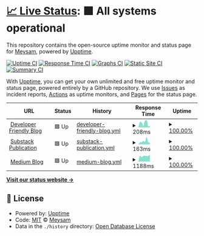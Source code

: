 # [📈 Live Status](https://meysam81.github.io/uptime): <!--live status--> **🟩 All systems operational**

This repository contains the open-source uptime monitor and status page for [Meysam](https://meysam.io), powered by [Upptime](https://github.com/upptime/upptime).

[![Uptime CI](https://github.com/meysam81/uptime/workflows/Uptime%20CI/badge.svg)](https://github.com/meysam81/uptime/actions?query=workflow%3A%22Uptime+CI%22)
[![Response Time CI](https://github.com/meysam81/uptime/workflows/Response%20Time%20CI/badge.svg)](https://github.com/meysam81/uptime/actions?query=workflow%3A%22Response+Time+CI%22)
[![Graphs CI](https://github.com/meysam81/uptime/workflows/Graphs%20CI/badge.svg)](https://github.com/meysam81/uptime/actions?query=workflow%3A%22Graphs+CI%22)
[![Static Site CI](https://github.com/meysam81/uptime/workflows/Static%20Site%20CI/badge.svg)](https://github.com/meysam81/uptime/actions?query=workflow%3A%22Static+Site+CI%22)
[![Summary CI](https://github.com/meysam81/uptime/workflows/Summary%20CI/badge.svg)](https://github.com/meysam81/uptime/actions?query=workflow%3A%22Summary+CI%22)

With [Upptime](https://upptime.js.org), you can get your own unlimited and free uptime monitor and status page, powered entirely by a GitHub repository. We use [Issues](https://github.com/meysam81/uptime/issues) as incident reports, [Actions](https://github.com/meysam81/uptime/actions) as uptime monitors, and [Pages](https://meysam81.github.io/uptime) for the status page.

<!--start: status pages-->
<!-- This summary is generated by Upptime (https://github.com/upptime/upptime) -->
<!-- Do not edit this manually, your changes will be overwritten -->
<!-- prettier-ignore -->
| URL | Status | History | Response Time | Uptime |
| --- | ------ | ------- | ------------- | ------ |
| <img alt="" src="https://icons.duckduckgo.com/ip3/developer-friendly.blog.ico" height="13"> [Developer Friendly Blog](https://developer-friendly.blog) | 🟩 Up | [developer-friendly-blog.yml](https://github.com/meysam81/uptime/commits/HEAD/history/developer-friendly-blog.yml) | <details><summary><img alt="Response time graph" src="./graphs/developer-friendly-blog/response-time-week.png" height="20"> 208ms</summary><br><a href="https://meysam81.github.io/uptime/history/developer-friendly-blog"><img alt="Response time 211" src="https://img.shields.io/endpoint?url=https%3A%2F%2Fraw.githubusercontent.com%2Fmeysam81%2Fuptime%2FHEAD%2Fapi%2Fdeveloper-friendly-blog%2Fresponse-time.json"></a><br><a href="https://meysam81.github.io/uptime/history/developer-friendly-blog"><img alt="24-hour response time 81" src="https://img.shields.io/endpoint?url=https%3A%2F%2Fraw.githubusercontent.com%2Fmeysam81%2Fuptime%2FHEAD%2Fapi%2Fdeveloper-friendly-blog%2Fresponse-time-day.json"></a><br><a href="https://meysam81.github.io/uptime/history/developer-friendly-blog"><img alt="7-day response time 208" src="https://img.shields.io/endpoint?url=https%3A%2F%2Fraw.githubusercontent.com%2Fmeysam81%2Fuptime%2FHEAD%2Fapi%2Fdeveloper-friendly-blog%2Fresponse-time-week.json"></a><br><a href="https://meysam81.github.io/uptime/history/developer-friendly-blog"><img alt="30-day response time 280" src="https://img.shields.io/endpoint?url=https%3A%2F%2Fraw.githubusercontent.com%2Fmeysam81%2Fuptime%2FHEAD%2Fapi%2Fdeveloper-friendly-blog%2Fresponse-time-month.json"></a><br><a href="https://meysam81.github.io/uptime/history/developer-friendly-blog"><img alt="1-year response time 211" src="https://img.shields.io/endpoint?url=https%3A%2F%2Fraw.githubusercontent.com%2Fmeysam81%2Fuptime%2FHEAD%2Fapi%2Fdeveloper-friendly-blog%2Fresponse-time-year.json"></a></details> | <details><summary><a href="https://meysam81.github.io/uptime/history/developer-friendly-blog">100.00%</a></summary><a href="https://meysam81.github.io/uptime/history/developer-friendly-blog"><img alt="All-time uptime 99.98%" src="https://img.shields.io/endpoint?url=https%3A%2F%2Fraw.githubusercontent.com%2Fmeysam81%2Fuptime%2FHEAD%2Fapi%2Fdeveloper-friendly-blog%2Fuptime.json"></a><br><a href="https://meysam81.github.io/uptime/history/developer-friendly-blog"><img alt="24-hour uptime 100.00%" src="https://img.shields.io/endpoint?url=https%3A%2F%2Fraw.githubusercontent.com%2Fmeysam81%2Fuptime%2FHEAD%2Fapi%2Fdeveloper-friendly-blog%2Fuptime-day.json"></a><br><a href="https://meysam81.github.io/uptime/history/developer-friendly-blog"><img alt="7-day uptime 100.00%" src="https://img.shields.io/endpoint?url=https%3A%2F%2Fraw.githubusercontent.com%2Fmeysam81%2Fuptime%2FHEAD%2Fapi%2Fdeveloper-friendly-blog%2Fuptime-week.json"></a><br><a href="https://meysam81.github.io/uptime/history/developer-friendly-blog"><img alt="30-day uptime 100.00%" src="https://img.shields.io/endpoint?url=https%3A%2F%2Fraw.githubusercontent.com%2Fmeysam81%2Fuptime%2FHEAD%2Fapi%2Fdeveloper-friendly-blog%2Fuptime-month.json"></a><br><a href="https://meysam81.github.io/uptime/history/developer-friendly-blog"><img alt="1-year uptime 99.98%" src="https://img.shields.io/endpoint?url=https%3A%2F%2Fraw.githubusercontent.com%2Fmeysam81%2Fuptime%2FHEAD%2Fapi%2Fdeveloper-friendly-blog%2Fuptime-year.json"></a></details>
| <img alt="" src="https://icons.duckduckgo.com/ip3/developer-friendly.com.ico" height="13"> [Substack Publication](https://developer-friendly.com) | 🟩 Up | [substack-publication.yml](https://github.com/meysam81/uptime/commits/HEAD/history/substack-publication.yml) | <details><summary><img alt="Response time graph" src="./graphs/substack-publication/response-time-week.png" height="20"> 163ms</summary><br><a href="https://meysam81.github.io/uptime/history/substack-publication"><img alt="Response time 183" src="https://img.shields.io/endpoint?url=https%3A%2F%2Fraw.githubusercontent.com%2Fmeysam81%2Fuptime%2FHEAD%2Fapi%2Fsubstack-publication%2Fresponse-time.json"></a><br><a href="https://meysam81.github.io/uptime/history/substack-publication"><img alt="24-hour response time 89" src="https://img.shields.io/endpoint?url=https%3A%2F%2Fraw.githubusercontent.com%2Fmeysam81%2Fuptime%2FHEAD%2Fapi%2Fsubstack-publication%2Fresponse-time-day.json"></a><br><a href="https://meysam81.github.io/uptime/history/substack-publication"><img alt="7-day response time 163" src="https://img.shields.io/endpoint?url=https%3A%2F%2Fraw.githubusercontent.com%2Fmeysam81%2Fuptime%2FHEAD%2Fapi%2Fsubstack-publication%2Fresponse-time-week.json"></a><br><a href="https://meysam81.github.io/uptime/history/substack-publication"><img alt="30-day response time 136" src="https://img.shields.io/endpoint?url=https%3A%2F%2Fraw.githubusercontent.com%2Fmeysam81%2Fuptime%2FHEAD%2Fapi%2Fsubstack-publication%2Fresponse-time-month.json"></a><br><a href="https://meysam81.github.io/uptime/history/substack-publication"><img alt="1-year response time 183" src="https://img.shields.io/endpoint?url=https%3A%2F%2Fraw.githubusercontent.com%2Fmeysam81%2Fuptime%2FHEAD%2Fapi%2Fsubstack-publication%2Fresponse-time-year.json"></a></details> | <details><summary><a href="https://meysam81.github.io/uptime/history/substack-publication">100.00%</a></summary><a href="https://meysam81.github.io/uptime/history/substack-publication"><img alt="All-time uptime 92.18%" src="https://img.shields.io/endpoint?url=https%3A%2F%2Fraw.githubusercontent.com%2Fmeysam81%2Fuptime%2FHEAD%2Fapi%2Fsubstack-publication%2Fuptime.json"></a><br><a href="https://meysam81.github.io/uptime/history/substack-publication"><img alt="24-hour uptime 100.00%" src="https://img.shields.io/endpoint?url=https%3A%2F%2Fraw.githubusercontent.com%2Fmeysam81%2Fuptime%2FHEAD%2Fapi%2Fsubstack-publication%2Fuptime-day.json"></a><br><a href="https://meysam81.github.io/uptime/history/substack-publication"><img alt="7-day uptime 100.00%" src="https://img.shields.io/endpoint?url=https%3A%2F%2Fraw.githubusercontent.com%2Fmeysam81%2Fuptime%2FHEAD%2Fapi%2Fsubstack-publication%2Fuptime-week.json"></a><br><a href="https://meysam81.github.io/uptime/history/substack-publication"><img alt="30-day uptime 99.94%" src="https://img.shields.io/endpoint?url=https%3A%2F%2Fraw.githubusercontent.com%2Fmeysam81%2Fuptime%2FHEAD%2Fapi%2Fsubstack-publication%2Fuptime-month.json"></a><br><a href="https://meysam81.github.io/uptime/history/substack-publication"><img alt="1-year uptime 92.18%" src="https://img.shields.io/endpoint?url=https%3A%2F%2Fraw.githubusercontent.com%2Fmeysam81%2Fuptime%2FHEAD%2Fapi%2Fsubstack-publication%2Fuptime-year.json"></a></details>
| <img alt="" src="https://icons.duckduckgo.com/ip3/meysam.io.ico" height="13"> [Medium Blog](https://meysam.io) | 🟩 Up | [medium-blog.yml](https://github.com/meysam81/uptime/commits/HEAD/history/medium-blog.yml) | <details><summary><img alt="Response time graph" src="./graphs/medium-blog/response-time-week.png" height="20"> 1188ms</summary><br><a href="https://meysam81.github.io/uptime/history/medium-blog"><img alt="Response time 1307" src="https://img.shields.io/endpoint?url=https%3A%2F%2Fraw.githubusercontent.com%2Fmeysam81%2Fuptime%2FHEAD%2Fapi%2Fmedium-blog%2Fresponse-time.json"></a><br><a href="https://meysam81.github.io/uptime/history/medium-blog"><img alt="24-hour response time 1543" src="https://img.shields.io/endpoint?url=https%3A%2F%2Fraw.githubusercontent.com%2Fmeysam81%2Fuptime%2FHEAD%2Fapi%2Fmedium-blog%2Fresponse-time-day.json"></a><br><a href="https://meysam81.github.io/uptime/history/medium-blog"><img alt="7-day response time 1188" src="https://img.shields.io/endpoint?url=https%3A%2F%2Fraw.githubusercontent.com%2Fmeysam81%2Fuptime%2FHEAD%2Fapi%2Fmedium-blog%2Fresponse-time-week.json"></a><br><a href="https://meysam81.github.io/uptime/history/medium-blog"><img alt="30-day response time 1332" src="https://img.shields.io/endpoint?url=https%3A%2F%2Fraw.githubusercontent.com%2Fmeysam81%2Fuptime%2FHEAD%2Fapi%2Fmedium-blog%2Fresponse-time-month.json"></a><br><a href="https://meysam81.github.io/uptime/history/medium-blog"><img alt="1-year response time 1307" src="https://img.shields.io/endpoint?url=https%3A%2F%2Fraw.githubusercontent.com%2Fmeysam81%2Fuptime%2FHEAD%2Fapi%2Fmedium-blog%2Fresponse-time-year.json"></a></details> | <details><summary><a href="https://meysam81.github.io/uptime/history/medium-blog">100.00%</a></summary><a href="https://meysam81.github.io/uptime/history/medium-blog"><img alt="All-time uptime 99.96%" src="https://img.shields.io/endpoint?url=https%3A%2F%2Fraw.githubusercontent.com%2Fmeysam81%2Fuptime%2FHEAD%2Fapi%2Fmedium-blog%2Fuptime.json"></a><br><a href="https://meysam81.github.io/uptime/history/medium-blog"><img alt="24-hour uptime 100.00%" src="https://img.shields.io/endpoint?url=https%3A%2F%2Fraw.githubusercontent.com%2Fmeysam81%2Fuptime%2FHEAD%2Fapi%2Fmedium-blog%2Fuptime-day.json"></a><br><a href="https://meysam81.github.io/uptime/history/medium-blog"><img alt="7-day uptime 100.00%" src="https://img.shields.io/endpoint?url=https%3A%2F%2Fraw.githubusercontent.com%2Fmeysam81%2Fuptime%2FHEAD%2Fapi%2Fmedium-blog%2Fuptime-week.json"></a><br><a href="https://meysam81.github.io/uptime/history/medium-blog"><img alt="30-day uptime 100.00%" src="https://img.shields.io/endpoint?url=https%3A%2F%2Fraw.githubusercontent.com%2Fmeysam81%2Fuptime%2FHEAD%2Fapi%2Fmedium-blog%2Fuptime-month.json"></a><br><a href="https://meysam81.github.io/uptime/history/medium-blog"><img alt="1-year uptime 99.96%" src="https://img.shields.io/endpoint?url=https%3A%2F%2Fraw.githubusercontent.com%2Fmeysam81%2Fuptime%2FHEAD%2Fapi%2Fmedium-blog%2Fuptime-year.json"></a></details>

<!--end: status pages-->

[**Visit our status website →**](https://meysam81.github.io/uptime)

## 📄 License

- Powered by: [Upptime](https://github.com/upptime/upptime)
- Code: [MIT](./LICENSE) © [Meysam](https://meysam.io)
- Data in the `./history` directory: [Open Database License](https://opendatacommons.org/licenses/odbl/1-0/)
